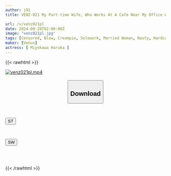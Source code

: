 ```yaml
---
author: j91
title: VENZ-021 My Part-time Wife, Who Works At A Cafe Near My Office Where I Go For Lunch, Is An Erotic Goddess. She Loves To Suck Cum And Cums Deliciously. She Masturbates Hard And Has Multiple Orgasms. Even Though She's Married, She Wants To Have Raw Sex And Cum Inside Her. Haruka Miogawa

url: /v/venz021pl
date: 2024-09-28T02:00:00Z
image: "venz021pl.jpg"
tags: [Censored, Blow, Creampie, Solowork, Married Woman, Nasty, Hardcore, Mature Woman	]
maker: [Venus]
actress: [ Miyokawa Haruka ]
---
```



{{< rawhtml >}}

<div class="video" data-videoid="mkgo11DA17fb4dA">
    <a href="javascript:;">
        <img src="/v/venz021pl/venz021pl.jpg" width="WIDTH" height="HEIGHT" alt="venz021pl.mp4" loading="lazy">
    </a>
</div>

<script type="text/javascript" src="https://j91.asia/asset/on-demand-st.js"></script>

<br>
  <link rel="stylesheet" href="https://j91.asia/asset/bs5.css">
  
  <center>
  <button class="btn btn-primary" type="button" data-bs-toggle="collapse" data-bs-target=".multi-collapse" aria-expanded="false" aria-controls="multiCollapseExample1 multiCollapseExample2"><h2>Download</h2></button></center>
</p>
<div class="row">
  <div class="col">
    <div class="collapse multi-collapse" id="multiCollapseExample1">
      <div class="card card-body">
	      	      <br>
<div class="buttons">  
<p><a href="/v/venz021pl/st.html" target="_blank"><button class="btn-hover color-3"><i class="fa fa-download"></i> ST</button></a></p></div>
    </div>
  </div>
</div>
  <div class="col">
    <div class="collapse multi-collapse" id="multiCollapseExample2">
      <div class="card card-body">
	      <br>
<div class="buttons">
<p><a href="/v/venz021pl/sw.html" target="_blank"><button class="btn-hover color-2"><i class="fa fa-download"></i> SW</button></a></p></div>
<br><br>
      </div>
    </div>
  </div>
</div>

{{< /rawhtml >}}